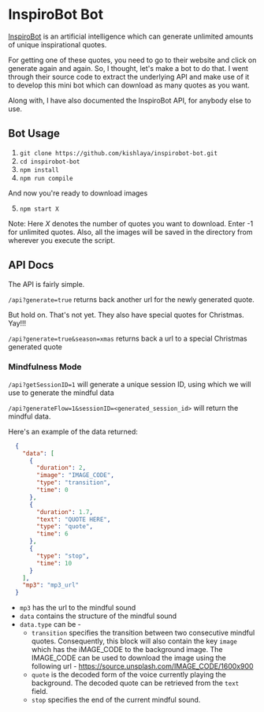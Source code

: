 # InspiroBot Bot

[InspiroBot](http://inspirobot.me/) is an artificial intelligence which can generate unlimited amounts of unique inspirational quotes.

For getting one of these quotes, you need to go to their website and click on generate again and again. So, I thought, let's make a bot to do that. I went through their source code to extract the underlying API and make use of it to develop this mini bot which can download as many quotes as you want.

Along with, I have also documented the InspiroBot API, for anybody else to use.

## Bot Usage

1. `git clone https://github.com/kishlaya/inspirobot-bot.git`
2. `cd inspirobot-bot`
3. `npm install`
4. `npm run compile`

And now you're ready to download images

5. `npm start X`

Note: Here *X* denotes the number of quotes you want to download. Enter -1 for unlimited quotes. Also, all the images will be saved in the directory from wherever you execute the script.


## API Docs

The API is fairly simple.

`/api?generate=true` returns back another url for the newly generated quote.

But hold on. That's not yet. They also have special quotes for Christmas. Yay!!!

`/api?generate=true&season=xmas` returns back a url to a special Christmas generated quote

### Mindfulness Mode

`/api?getSessionID=1` will generate a unique session ID, using which we will use to generate the mindful data

`/api?generateFlow=1&sessionID=<generated_session_id>` will return the mindful data.

Here's an example of the data returned:
```json
  {
    "data": [
      {
        "duration": 2,
        "image": "IMAGE_CODE",
        "type": "transition",
        "time": 0
      },
      {
        "duration": 1.7,
        "text": "QUOTE HERE",
        "type": "quote",
        "time": 6
      },
      {
        "type": "stop",
        "time": 10
      }
    ],
    "mp3": "mp3_url"
  }
```

* `mp3` has the url to the mindful sound
* `data` contains the structure of the mindful sound
* `data.type` can be -
    * `transition` specifies the transition between two consecutive mindful quotes. Consequently, this block will also contain the key `image` which has the iMAGE_CODE to the background image. The IMAGE_CODE can be used to download the image using the following url - https://source.unsplash.com/IMAGE_CODE/1600x900
    * `quote` is the decoded form of  the voice currently playing the background. The decoded quote can be retrieved from the `text` field.
    * `stop` specifies the end of the current mindful sound.
